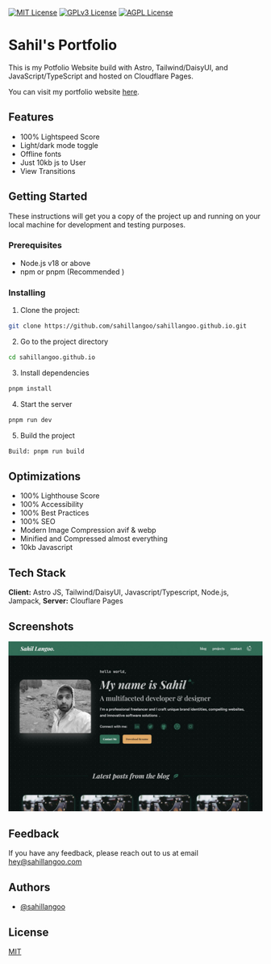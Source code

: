 [![MIT License](https://img.shields.io/badge/License-MIT-green.svg)](https://choosealicense.com/licenses/mit/)
[![GPLv3 License](https://img.shields.io/badge/License-GPL%20v3-yellow.svg)](https://opensource.org/licenses/)
[![AGPL License](https://img.shields.io/badge/license-AGPL-blue.svg)](http://www.gnu.org/licenses/agpl-3.0)


# Sahil's Portfolio

This is my Potfolio Website build with Astro, Tailwind/DaisyUI, and JavaScript/TypeScript and hosted on Cloudflare Pages.

You can visit my portfolio website [here](https://sahillangoo.com).



## Features

- 100% Lightspeed Score
- Light/dark mode toggle
- Offline fonts
- Just 10kb js to User
- View Transitions


## Getting Started

These instructions will get you a copy of the project up and running on your local machine for development and testing purposes.

### Prerequisites

- Node.js v18 or above
- npm or pnpm (Recommended )

### Installing

1. Clone the project:
```bash
git clone https://github.com/sahillangoo/sahillangoo.github.io.git
```
2. Go to the project directory
```bash
cd sahillangoo.github.io
```
3. Install dependencies
```bash
pnpm install
```
4. Start the server
```bash
pnpm run dev
```
5. Build the project
```bash
Build: pnpm run build
```

## Optimizations

- 100% Lighthouse Score
- 100% Accessibility
- 100% Best Practices
- 100% SEO
- Modern Image Compression avif & webp
- Minified and Compressed almost everything
- 10kb Javascript


## Tech Stack

**Client:** Astro JS,
Tailwind/DaisyUI,
Javascript/Typescript,
Node.js,
Jampack,
**Server:** Clouflare Pages


## Screenshots

![App Screenshot](https://github.com/sahillangoo/sahillangoo.github.io/blob/main/public/images/sahillangoo.com.jpg?raw=true)


## Feedback

If you have any feedback, please reach out to us at email hey@sahillangoo.com

## Authors

- [@sahillangoo](https://www.github.com/sahillangoo)


## License

[MIT](https://choosealicense.com/licenses/mit/)
